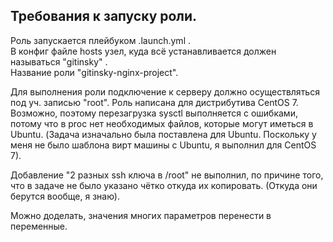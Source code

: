 Требования к запуску роли.
--------------------------

Роль запускается плейбуком .launch.yml .  
В конфиг файле hosts узел, куда всё устанавливается должен называться "gitinsky" .  
Название роли "gitinsky-nginx-project".

Для выполнения роли подключение к серверу должно осуществляться под уч. записью "root".
Роль написана для дистрибутива CentOS 7. Возможно, поэтому перезагрузка sysctl выполняется с ошибками, потому что в proc нет необходимых файлов, 
которые могут иметься в Ubuntu. (Задача изначально была поставлена для Ubuntu. Поскольку у меня не было шаблона вирт машины с Ubuntu,
я выполнил для CentOS 7).

Добавление "2 разных ssh ключа в /root" не выполнил, по причине того, что в задаче не было указано чётко откуда их копировать. (Откуда они берутся вообще, я знаю).

Можно доделать, значения многих параметров перенести в переменные. 
